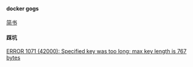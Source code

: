 #### docker gogs
[简书](https://www.jianshu.com/p/64e9708c23e7)

#### 踩坑
[ERROR 1071 (42000): Specified key was too long; max key length is 767 bytes](https://blog.csdn.net/u010317005/article/details/52206120)

